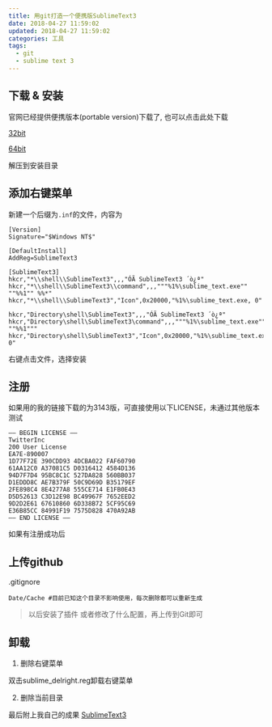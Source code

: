 ```yaml
---
title: 用git打造一个便携版SublimeText3
date: 2018-04-27 11:59:02
updated: 2018-04-27 11:59:02
categories: 工具
tags:
  - git
  - sublime text 3
---
```


## 下载 & 安装
  官网已经提供便携版本(portable version)下载了, 也可以点击此处下载
  
  [32bit](https://download.sublimetext.com/Sublime%20Text%20Build%203143.zip)

  [64bit](https://download.sublimetext.com/Sublime%20Text%20Build%203143%20x64.zip)

  解压到安装目录
  
## 添加右键菜单

  新建一个后缀为`.inf`的文件，内容为
<!-- more -->
  ```
  [Version]
  Signature="$Windows NT$"

  [DefaultInstall]
  AddReg=SublimeText3

  [SublimeText3]
  hkcr,"*\\shell\\SublimeText3",,,"ÓÃ SublimeText3 ´ò¿ª"
  hkcr,"*\\shell\\SublimeText3\\command",,,"""%1%\sublime_text.exe"" ""%%1"" %%*"
  hkcr,"*\\shell\\SublimeText3","Icon",0x20000,"%1%\sublime_text.exe, 0"

  hkcr,"Directory\shell\SublimeText3",,,"ÓÃ SublimeText3 ´ò¿ª"
  hkcr,"Directory\shell\SublimeText3\command",,,"""%1%\sublime_text.exe"" ""%%1"""
  hkcr,"Directory\shell\SublimeText3","Icon",0x20000,"%1%\sublime_text.exe, 0"
  ```

  右键点击文件，选择安装
## 注册
  如果用的我的链接下载的为3143版，可直接使用以下LICENSE，未通过其他版本测试
  ```
  —– BEGIN LICENSE —–  
  TwitterInc  
  200 User License  
  EA7E-890007  
  1D77F72E 390CDD93 4DCBA022 FAF60790  
  61AA12C0 A37081C5 D0316412 4584D136  
  94D7F7D4 95BC8C1C 527DA828 560BB037  
  D1EDDD8C AE7B379F 50C9D69D B35179EF  
  2FE898C4 8E4277A8 555CE714 E1FB0E43  
  D5D52613 C3D12E98 BC49967F 7652EED2  
  9D2D2E61 67610860 6D338B72 5CF95C69  
  E36B85CC 84991F19 7575D828 470A92AB  
  —— END LICENSE ——  
  ```

  如果有注册成功后 
## 上传github
  .gitignore
  ```
  Date/Cache #目前已知这个目录不影响使用，每次删除都可以重新生成
  ```
>以后安装了插件 或者修改了什么配置，再上传到Git即可

## 卸载
1. 删除右键菜单

  双击sublime_delright.reg卸载右键菜单

2. 删除当前目录

最后附上我自己的成果 [SublimeText3](https://github.com/liuxingjun/Sublime-Text-3)
